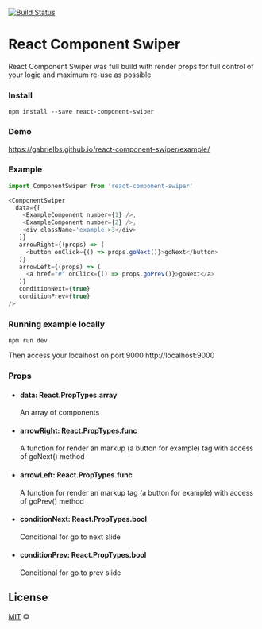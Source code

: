 [![Build Status](https://travis-ci.org/gabrielbs/react-component-swiper.svg?branch=master)](https://travis-ci.org/gabrielbs/react-component-swiper)

# React Component Swiper

React Component Swiper was full build with render props for full control of your logic and maximum re-use  as possible

### Install
```
npm install --save react-component-swiper
```

### Demo
https://gabrielbs.github.io/react-component-swiper/example/

### Example
```javascript
import ComponentSwiper from 'react-component-swiper'

<ComponentSwiper
  data={[
    <ExampleComponent number={1} />,
    <ExampleComponent number={2} />,
    <div className='example'>3</div>
   ]}
   arrowRight={(props) => (
     <button onClick={() => props.goNext()}>goNext</button>
   )}
   arrowLeft={(props) => (
     <a href="#" onClick={() => props.goPrev()}>goNext</a>
   )}
   conditionNext={true}
   conditionPrev={true}
/>
```
### Running example locally
```
npm run dev
```
Then access your localhost on port 9000 http://localhost:9000

### Props

 - #### data: React.PropTypes.array
	An array of components
- #### arrowRight: React.PropTypes.func
	A function for render an markup (a button for example) tag with access of goNext() method
- #### arrowLeft: React.PropTypes.func
	A function for render an markup tag (a button for example) with access of goPrev() method
- #### conditionNext: React.PropTypes.bool
	Conditional for go to next slide
- #### conditionPrev: React.PropTypes.bool
	Conditional for go to prev slide

## License
[MIT](http://opensource.org/licenses/MIT) ©
